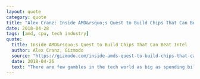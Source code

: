 ```yaml
---
layout: quote
category: quote
title: "Alex Cranz: Inside AMD&rsquo;s Quest to Build Chips That Can Beat Intel"
date: 2018-04-28
tags: [amd, cpu, tech industry]
quote:
  title: Inside AMD&rsquo;s Quest to Build Chips That Can Beat Intel
  author: Alex Cranz, Gizmodo
  source: "https://gizmodo.com/inside-amds-quest-to-build-chips-that-can-beat-intel-1824064984"
  date: 2018-04-26
  text: "There are few gambles in the tech world as big as spending billions to build a new computer processor from scratch. Former AMD board member Robert Palmer supposedly compared it to Russian roulette: “You put a gun to your head, pull the trigger, and find out four years later if you blew your brains out.” Six years ago AMD loaded the gun and pulled the trigger&hellip;"
---
```

